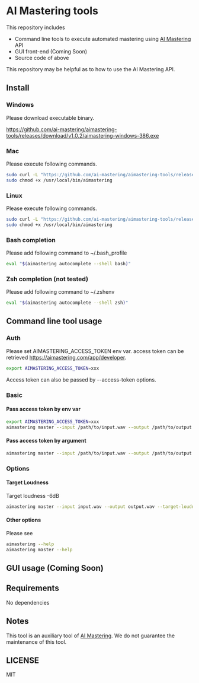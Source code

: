 # AI Mastering tools

This repository includes

- Command line tools to execute automated mastering using [AI Mastering](https://aimastering.com) API
- GUI front-end (Coming Soon)
- Source code of above

This repository may be helpful as to how to use the AI Mastering API.

## Install

### Windows

Please download executable binary.

https://github.com/ai-mastering/aimastering-tools/releases/download/v1.0.2/aimastering-windows-386.exe

### Mac

Please execute following commands.

```bash
sudo curl -L "https://github.com/ai-mastering/aimastering-tools/releases/download/v1.0.2/aimastering-darwin-386" -o /usr/local/bin/aimastering
sudo chmod +x /usr/local/bin/aimastering
```

### Linux

Please execute following commands.

```bash
sudo curl -L "https://github.com/ai-mastering/aimastering-tools/releases/download/v1.0.2/aimastering-linux-386" -o /usr/local/bin/aimastering
sudo chmod +x /usr/local/bin/aimastering
```

### Bash completion

Please add following command to ~/.bash_profile

```bash
eval "$(aimastering autocomplete --shell bash)"
```

### Zsh completion (not tested)

Please add following command to ~/.zshenv

```bash
eval "$(aimastering autocomplete --shell zsh)"
```

## Command line tool usage

### Auth

Please set AIMASTERING_ACCESS_TOKEN env var.
access token can be retrieved https://aimastering.com/app/developer.

```bash
export AIMASTERING_ACCESS_TOKEN=xxx
```

Access token can also be passed by --access-token options.

### Basic

#### Pass access token by env var

```bash
export AIMASTERING_ACCESS_TOKEN=xxx
aimastering master --input /path/to/input.wav --output /path/to/output.wav
```

#### Pass access token by argument

```bash
aimastering master --input /path/to/input.wav --output /path/to/output.wav --access-token=xxx
```

### Options

#### Target Loudness

Target loudness -6dB

```bash
aimastering master --input input.wav --output output.wav --target-loudness -6
```

#### Other options

Please see

```bash
aimastering --help
aimastering master --help
```

## GUI usage (Coming Soon)


## Requirements

No dependencies

## Notes

This tool is an auxiliary tool of [AI Mastering](https://aimastering.com).
We do not guarantee the maintenance of this tool.

## LICENSE

MIT
